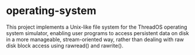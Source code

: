 # operating-system
This project implements a Unix-like file system for the ThreadOS operating system simulator, enabling user programs to access persistent data on disk in a more manageable, stream-oriented way, rather than dealing with raw disk block access using rawread() and rawrite().
